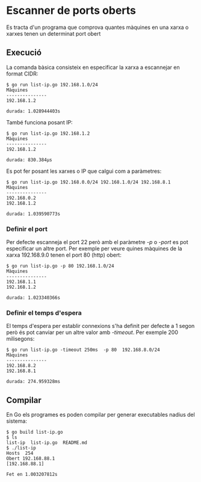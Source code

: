 Escanner de ports oberts
=============================
Es tracta d'un programa que comprova quantes màquines en una xarxa o xarxes tenen un determinat port obert

Execució
----------------
La comanda bàsica consisteix en especificar la xarxa a escannejar en format CIDR: 

    $ go run list-ip.go 192.168.1.0/24
    Màquines
    ---------------
    192.168.1.2

    durada: 1.028944403s

També funciona posant IP:

    $ go run list-ip.go 192.168.1.2
    Màquines
    ---------------
    192.168.1.2

    durada: 830.384µs

Es pot fer posant les xarxes o IP que calgui com a paràmetres: 

    $ go run list-ip.go 192.168.0.0/24 192.168.1.0/24 192.168.8.1
    Màquines
    ---------------
    192.168.0.2
    192.168.1.2

    durada: 1.039590773s

### Definir el port 

Per defecte escanneja el port 22 però amb el paràmetre *-p* o *-port* es pot especificar un altre port. Per exemple per veure quines màquines de la xarxa 192.168.9.0 tenen el port 80 (http) obert:

    $ go run list-ip.go -p 80 192.168.1.0/24 
    Màquines
    ---------------
    192.168.1.1
    192.168.1.2

    durada: 1.023340366s

### Definir el temps d'espera

El temps d'espera per establir connexions s'ha definit per defecte a 1 segon però és pot canviar per un altre valor amb *-timeout*. Per exemple 200 milisegons: 

    $ go run list-ip.go -timeout 250ms  -p 80  192.168.8.0/24                             
    Màquines 
    ---------------    
    192.168.8.2    
    192.168.8.1    
    
    durada: 274.959328ms


Compilar
----------
En Go els programes es poden compilar per generar executables nadius del sistema:

    $ go build list-ip.go 
    $ ls
    list-ip  list-ip.go  README.md
    $ ./list-ip 
    Hosts  254
    Obert 192.168.88.1
    [192.168.88.1]

    Fet en 1.003207812s

